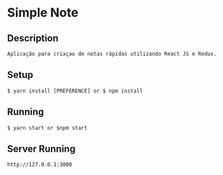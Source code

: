 # Simple Note

## Description

```
Aplicação para criaçao de notas rápidas utilizando React JS e Redux.
```

## Setup

```
$ yarn install [PREFERENCE] or $ npm install
```

## Running

```
$ yarn start or $npm start
```

## Server Running

```
http://127.0.0.1:3000
```
